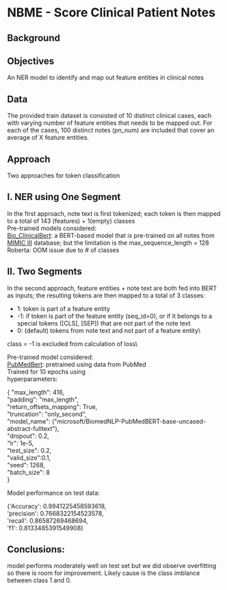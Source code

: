 # NBME - Score Clinical Patient Notes

## Background

## Objectives
An NER model to identify and map out feature entities in clinical notes

## Data
The provided train dataset is consisted of 10 distinct clinical cases, each with varying number of feature entities that needs to be mapped out. For each of the cases, 100 distinct notes (pn_num) are included that cover an average of X feature entities.  

## Approach
Two approaches for token classification
## I. NER using One Segment
In the first approach, note text is first tokenized; each token is then mapped to a total of 143 (features) + 1(empty) classes\
Pre-trained models considered:\
[Bio_ClinicalBert](https://huggingface.co/emilyalsentzer/Bio_ClinicalBERT): a BERT-based model that is pre-trained on all notes from [MIMIC III](https://www.nature.com/articles/sdata201635) database; but the limitation is the max_sequence_length = 128\
Roberta: OOM issue due to # of classes

## II. Two Segments
In the second approach, feature entities + note text are both fed into BERT as inputs; the resulting tokens are then mapped to a total of 3 classes:
- 1: token is part of a feature entity
- -1: if token is part of the feature entity (seq_id=0), or if it belongs to a special tokens ([CLS], [SEP]) that are not part of the note text
- 0: (default) tokens from note text and not part of a feature entity\

class = -1 is excluded from calculation of loss\

Pre-trained model considered:\
[PubMedBert](https://huggingface.co/microsoft/BiomedNLP-PubMedBERT-base-uncased-abstract-fulltext): pretrained using data from PubMed\
Trained for 10 epochs using\
hyperparameters:

{
    "max_length": 416,\
    "padding": "max_length",\
    "return_offsets_mapping": True,\
    "truncation": "only_second",\
    "model_name": ("microsoft/BiomedNLP-PubMedBERT-base-uncased-abstract-fulltext"),\
    "dropout": 0.2,\
    "lr": 1e-5,\
    "test_size": 0.2,\
    "valid_size":0.1,\
    "seed": 1268,\
    "batch_size": 8\
}

Model performance on test data:

{'Accuracy': 0.9941225458593618,\
  'precision': 0.7668322154523578,\
  'recall': 0.86587269468694,\
  'f1': 0.8133485391549908}

## Conclusions: 
model performs moderately well on test set but we did observe overfitting so there is room for improvement. Likely cause is the class imblance between class 1 and 0.
